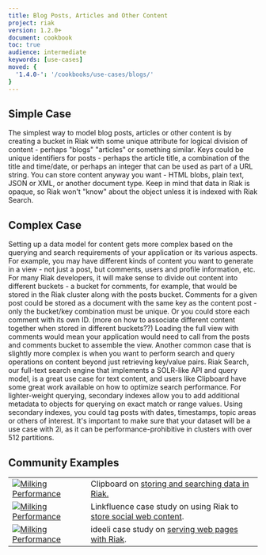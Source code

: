 ```yaml
---
title: Blog Posts, Articles and Other Content
project: riak
version: 1.2.0+
document: cookbook
toc: true
audience: intermediate
keywords: [use-cases]
moved: {
  '1.4.0-': '/cookbooks/use-cases/blogs/'
}
---
```


## Simple Case

The simplest way to model blog posts, articles or other content is by creating a bucket in Riak with some unique attribute for logical division of content - perhaps  "blogs" "articles" or something similar. Keys could be unique identifiers for posts - perhaps the article title, a combination of the title and time/date, or perhaps an integer that can be used as part of a URL string. You can store content anyway you want - HTML blobs, plain text, JSON or XML, or another document type. Keep in mind that data in Riak is opaque, so Riak won't "know" about the object unless it is indexed with Riak Search.


## Complex Case

Setting up a data model for content gets more complex based on the querying and search requirements of your application or its various aspects. For example, you may have different kinds of content you want to generate in a view - not just a post, but comments, users and profile information, etc. For many Riak developers, it will make sense to divide out content into different buckets - a bucket for comments, for example, that would be stored in the Riak cluster along with the posts bucket. Comments for a given post could be stored as a document with the same key as the content post - only the bucket/key combination must be unique. Or you could store each comment with its own ID. (more on how to associate different content together when stored in different buckets??) Loading the full view with comments would mean your application would need to call from the posts and comments bucket to assemble the view. Another common case that is slightly more complex is when you want to perform search and query operations on content beyond just retrieving key/value pairs. Riak Search, our full-text search engine that implements a SOLR-like API and query model, is a great use case for text content, and users like Clipboard have some great work available on how to optimize search performance. For lighter-weight querying, secondary indexes allow you to add additional metadata to objects for querying on exact match or range values. Using secondary indexes, you could tag posts with dates, timestamps, topic areas or others of interest. It's important to make sure that your dataset will be a use case with 2i, as it can be performance-prohibitive in clusters with over 512 partitions.

## Community Examples

<table class="links">
  <tr>
    <td><a href="http://blog.clipboard.com/2012/03/18/0-Milking-Performance-From-Riak-Search" class="vid_img" target="_blank"><img src="/images/milking-perf-from-riak.png" title="Milking Performance"></a>
    </td>
    <td>Clipboard on <a href="http://blog.clipboard.com/2012/03/18/0-Milking-Performance-From-Riak-Search" target="_blank">storing and searching data in Riak.</a>
  </tr>
  <tr>
    <td><a href="http://media.basho.com/pdf/Linkfluence-Case-Study-v2-1.pdf" class="vid_img" link target="_blank"><img src="/images/linkfluence-case-study.png" title="Milking Performance"></a>
    </td>
    <td>Linkfluence case study on using Riak to <a href="http://media.basho.com/pdf/Linkfluence-Case-Study-v2-1.pdf" target="_blank">store social web content</a>.
  </tr>
  <tr>
    <td><a href="http://basho.com/assets/Basho-Case-Study-ideeli.pdf" class="vid_img" link target="_blank"><img src="/images/ideeli-case-study.png" title="Milking Performance"></a>
    </td>
    <td>ideeli case study on <a href="http://basho.com/assets/Basho-Case-Study-ideeli.pdf" target="_blank">serving web pages with Riak</a>.
  </tr>
</table>

